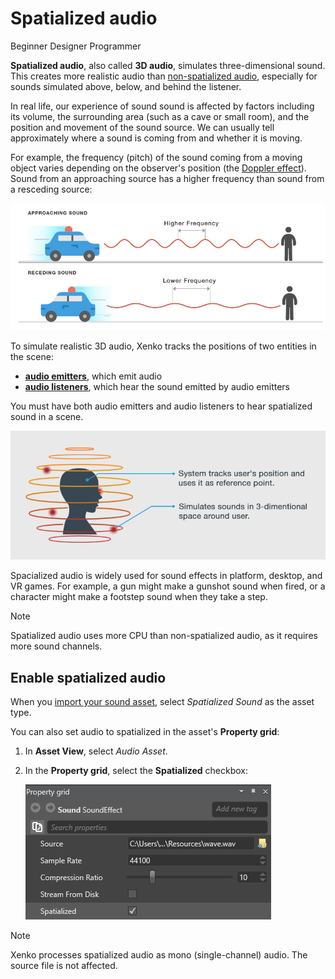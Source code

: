# Spatialized audio

<span class="label label-doc-level">Beginner</span>
<span class="label label-doc-audience">Designer</span>
<span class="label label-doc-audience">Programmer</span>

**Spatialized audio**, also called **3D audio**, simulates three-dimensional sound. This creates more realistic audio than [non-spatialized audio](non-spatialized-audio.md), especially for sounds simulated above, below, and behind the listener. 

In real life, our experience of sound sound is affected by factors including its volume, the surrounding area (such as a cave or small room), and the position and movement of the sound source. We can usually tell approximately where a sound is coming from and whether it is moving.

For example, the frequency (pitch) of the sound coming from a moving object varies depending on the observer's position (the [Doppler effect](https://en.wikipedia.org/wiki/Doppler_effect)). Sound from an approaching source has a higher frequency than sound from a resceding source:

![Doppler effect](media/audio-index-play-audio-doppler-effect.png)

To simulate realistic 3D audio, Xenko tracks the positions of two entities in the scene:

* **[audio emitters](audio-emitters.md)**, which emit audio
* **[audio listeners](audio-listeners.md)**, which hear the sound emitted by audio emitters

You must have both audio emitters and audio listeners to hear spatialized sound in a scene.

![Spatialized audio](media/audio-index-spatialized-audio.png) 

Spacialized audio is widely used for sound effects in platform, desktop, and VR games. For example, a gun might make a gunshot sound when fired, or a character might make a footstep sound when they take a step.

> [!Note] 
Spatialized audio uses more CPU than non-spatialized audio, as it requires more sound channels.

## Enable spatialized audio
When you [import your sound asset](import-audio-as-a-sound-asset.md), select _Spatialized Sound_ as the asset type.

You can also set audio to spatialized in the asset's **Property grid**:

1. In **Asset View**, select _Audio Asset_.

2. In the **Property grid**, select the **Spatialized** checkbox: 

    ![Select spatialized sound](media/audio-asset-properties-property-grid-spatialized-sound.png)

> [!Note] 
Xenko processes spatialized audio as mono (single-channel) audio. The source file is not affected.